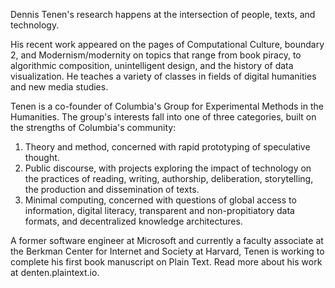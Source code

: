 Dennis Tenen's research happens at the intersection of people, texts, and technology.

His recent work appeared on the pages of Computational Culture, boundary 2, and Modernism/modernity on topics that range from book piracy, to algorithmic composition, unintelligent design, and the history of data visualization. He teaches a variety of classes in fields of digital humanities and new media studies.

Tenen is a co-founder of Columbia's Group for Experimental Methods in the Humanities. The group's interests fall into one of three categories, built on the strengths of Columbia's community:
1. Theory and method, concerned with rapid prototyping of speculative thought.
2. Public discourse, with projects exploring the impact of technology on the practices of reading, writing, authorship, deliberation, storytelling, the production and dissemination of texts.
3. Minimal computing, concerned with questions of global access to information, digital literacy, transparent and non-propitiatory data formats, and decentralized knowledge architectures.

A former software engineer at Microsoft and currently a faculty associate at the Berkman Center for Internet and Society at Harvard, Tenen is working to complete his first book manuscript on Plain Text. Read more about his work at denten.plaintext.io.
